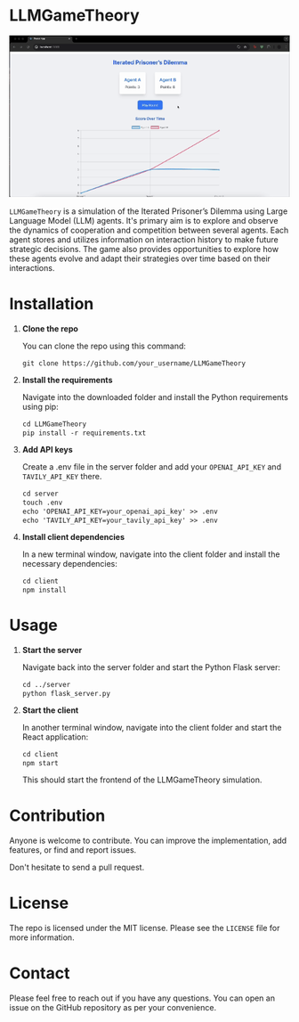# LLMGameTheory

![video](./video.gif)

`LLMGameTheory` is a simulation of the Iterated Prisoner’s Dilemma using Large Language Model (LLM) agents. It's primary aim is to explore and observe the dynamics of cooperation and competition between several agents. Each agent stores and utilizes information on interaction history to make future strategic decisions. The game also provides opportunities to explore how these agents evolve and adapt their strategies over time based on their interactions.

# Installation

1. **Clone the repo**

   You can clone the repo using this command:

   ```
   git clone https://github.com/your_username/LLMGameTheory
   ```
   
2. **Install the requirements**

   Navigate into the downloaded folder and install the Python requirements using pip:

   ```
   cd LLMGameTheory
   pip install -r requirements.txt
   ```
   
3. **Add API keys**

   Create a .env file in the server folder and add your `OPENAI_API_KEY` and `TAVILY_API_KEY` there.

   ```
   cd server
   touch .env
   echo 'OPENAI_API_KEY=your_openai_api_key' >> .env
   echo 'TAVILY_API_KEY=your_tavily_api_key' >> .env
   ```

4. **Install client dependencies**

   In a new terminal window, navigate into the client folder and install the necessary dependencies:

   ```
   cd client
   npm install
   ```

# Usage

1. **Start the server**

   Navigate back into the server folder and start the Python Flask server:

   ```
   cd ../server
   python flask_server.py
   ```

2. **Start the client**

   In another terminal window, navigate into the client folder and start the React application:

   ```
   cd client
   npm start
   ```

   This should start the frontend of the LLMGameTheory simulation.

# Contribution

Anyone is welcome to contribute. You can improve the implementation, add features, or find and report issues.

Don't hesitate to send a pull request.

# License

The repo is licensed under the MIT license. Please see the `LICENSE` file for more information. 

# Contact 

Please feel free to reach out if you have any questions. You can open an issue on the GitHub repository as per your convenience.